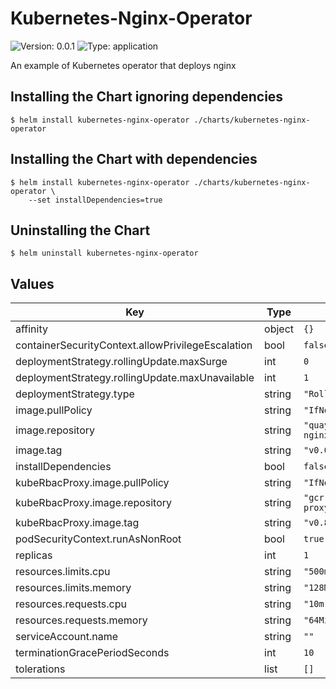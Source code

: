 # Kubernetes-Nginx-Operator

![Version: 0.0.1](https://img.shields.io/badge/Version-0.0.1-informational?style=flat-square) ![Type: application](https://img.shields.io/badge/Type-application-informational?style=flat-square)

An example of Kubernetes operator that deploys nginx

## Installing the Chart ignoring dependencies

```shell
$ helm install kubernetes-nginx-operator ./charts/kubernetes-nginx-operator
```

## Installing the Chart with dependencies

```shell
$ helm install kubernetes-nginx-operator ./charts/kubernetes-nginx-operator \
    --set installDependencies=true
```

## Uninstalling the Chart

```shell
$ helm uninstall kubernetes-nginx-operator
```

## Values

| Key | Type | Default | Description |
|-----|------|---------|-------------|
| affinity | object | `{}` |  |
| containerSecurityContext.allowPrivilegeEscalation | bool | `false` |  |
| deploymentStrategy.rollingUpdate.maxSurge | int | `0` |  |
| deploymentStrategy.rollingUpdate.maxUnavailable | int | `1` |  |
| deploymentStrategy.type | string | `"RollingUpdate"` |  |
| image.pullPolicy | string | `"IfNotPresent"` |  |
| image.repository | string | `"quay.io/luciferinlove/kubernetes-nginx-operator"` |  |
| image.tag | string | `"v0.0.1"` |  |
| installDependencies | bool | `false` |  |
| kubeRbacProxy.image.pullPolicy | string | `"IfNotPresent"` |  |
| kubeRbacProxy.image.repository | string | `"gcr.io/kubebuilder/kube-rbac-proxy"` |  |
| kubeRbacProxy.image.tag | string | `"v0.8.0"` |  |
| podSecurityContext.runAsNonRoot | bool | `true` |  |
| replicas | int | `1` |  |
| resources.limits.cpu | string | `"500m"` |  |
| resources.limits.memory | string | `"128Mi"` |  |
| resources.requests.cpu | string | `"10m"` |  |
| resources.requests.memory | string | `"64Mi"` |  |
| serviceAccount.name | string | `""` |  |
| terminationGracePeriodSeconds | int | `10` |  |
| tolerations | list | `[]` |  |
